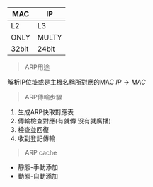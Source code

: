| MAC | IP |
| ---- | ---- |
| L2 | L3 |
| ONLY | MULTY |
| 32bit | 24bit |

>ARP用途

解析IP位址或是主機名稱所對應的MAC
$IP\rightarrow MAC$

>ARP傳輸步驟

1. 生成ARP快取對應表
2. 傳輸檢查對應(有就傳 沒有就廣播)
3. 檢查並回復
4. 收到登記傳輸

>ARP cache

- 靜態-手動添加
- 動態-自動添加

